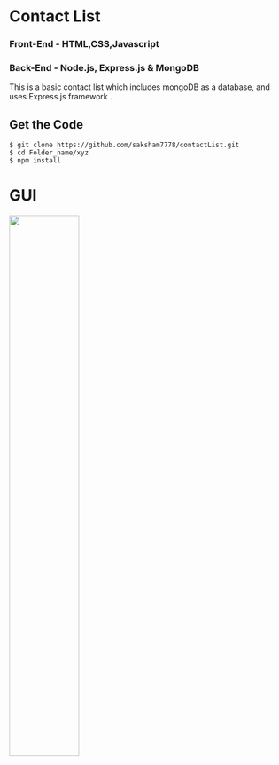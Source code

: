 # Contact List

### Front-End - HTML,CSS,Javascript

### Back-End - Node.js, Express.js & MongoDB

This is a basic contact list which includes mongoDB as a database, and uses Express.js framework .

## Get the Code

```
$ git clone https://github.com/saksham7778/contactList.git
$ cd Folder_name/xyz
$ npm install
```

# GUI
<image src="site.jpg" height="50%" width="50%" >
